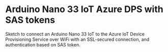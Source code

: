 # Arduino Nano 33 IoT Azure DPS with SAS tokens
 Sketch to connect an Arduino Nano 33 IoT to the Azure IoT Device Provisioning Service over WiFi with an SSL-secured connection, and authentication based on SAS token.

